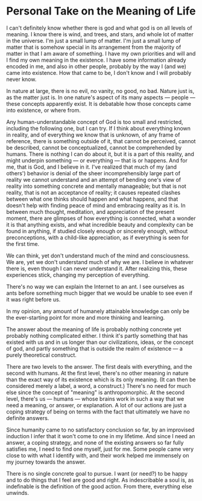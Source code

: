 # Personal Take on the Meaning of Life

I can't definitely know whether there is god and what god is on all levels of meaning. I know there is wind, and trees, and stars, and whole lot of matter in the universe. I'm just a small lump of matter. I'm just a small lump of matter that is somehow special in its arrangement from the majority of matter in that I am aware of something. I have my own priorities and will and I find my own meaning in the existence. I have some information already encoded in me, and also in other people, probably by the way I (and we) came into existence. How that came to be, I don't know and I will probably never know.

In nature at large, there is no evil, no vanity, no good, no bad. Nature just is, as the matter just is. In one nature's aspect of its many aspects — people — these concepts apparently exist. It is debatable how those concepts came into existence, or where from.

Any human-understandable concept of God is too small and restricted, including the following one, but I can try. If I think about everything known in reality, and of everything we know that is unknown, of any frame of reference, there is something outside of it, that cannot be perceived, cannot be described, cannot be conceptualized, cannot be comprehended by humans. There is nothing I can do about it, but it is a part of this reality, and might underpin something — or everything — that is or happens. And for me, that is God, and I believe in it. I've realized that much of my (and others') behavior is denial of the sheer incomprehensibly large part of reality we cannot understand and an attempt of bending one's view of reality into something concrete and mentally manageable; but that is not reality, that is not an acceptance of reality; it causes repeated clashes between what one thinks should happen and what happens, and that doesn't help with finding peace of mind and embracing reality as it is. In between much thought, meditation, and appreciation of the present moment, there are glimpses of how everything is connected, what a wonder it is that anything exists, and what incredible beauty and complexity can be found in anything, if studied closely enough or sincerely enough, without preconceptions, with a child-like appreciation, as if everything is seen for the first time.

We can think, yet don't understand much of the mind and consciousness. We are, yet we don't understand much of why we are. I believe in whatever there is, even though I can never understand it. After realizing this, these experiences stick, changing my perception of everything.

There's no way we can explain the Internet to an ant. I see ourselves as ants before something much bigger that we would be unable to see even if it was right before us.

In my opinion, any amount of humanely attainable knowledge can only be the ever-starting point for more and more thinking and learning.

The answer about the meaning of life is probably nothing concrete yet probably nothing complicated either. I think it's partly something that has existed with us and in us longer than our civilizations, ideas, or the concept of god, and partly something that is outside the realm of existence — a purely theoretical construct.

There are two levels to the answer. The first deals with everything, and the second with humans. At the first level, there's no other meaning in nature than the exact way of its existence which is its only meaning. (It can then be considered merely a label, a word, a construct.) There's no need for much else since the concept of "meaning" is anthropomorphic. At the second level, there's us — humans — whose brains work in such a way that we need a meaning, or answer, or explanation. A lot of our actions are just a coping strategy of being on terms with the fact that ultimately we have no definite answers.

Since humanity came to no satisfactory conclusion so far, by an improvised induction I infer that it won't come to one in my lifetime. And since I need an answer, a coping strategy, and none of the existing answers so far fully satisfies me, I need to find one myself, just for me. Some people came very close to with what I identify with, and their work helped me immensely on my journey towards the answer.

There is no single concrete goal to pursue. I want (or need?) to be happy and to do things that I feel are good and right. As indescribable a soul is, as indefinable is the definition of the good action. From there, everything else unwinds.

